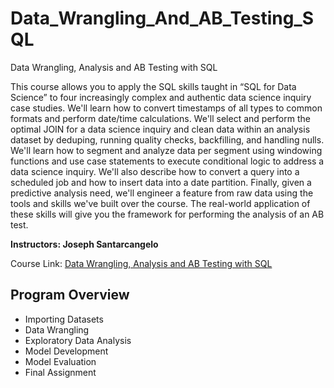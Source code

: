 # Data_Wrangling_And_AB_Testing_SQL
Data Wrangling, Analysis and AB Testing with SQL

This course allows you to apply the SQL skills taught in “SQL for Data Science” to four increasingly complex and authentic data science inquiry case studies. We'll learn how to convert timestamps of all types to common formats and perform date/time calculations. We'll select and perform the optimal JOIN for a data science inquiry and clean data within an analysis dataset by deduping, running quality checks, backfilling, and handling nulls. We'll learn how to segment and analyze data per segment using windowing functions and use case statements to execute conditional logic to address a data science inquiry. We'll also describe how to convert a query into a scheduled job and how to insert data into a date partition. Finally, given a predictive analysis need, we'll engineer a feature from raw data using the tools and skills we've built over the course. The real-world application of these skills will give you the framework for performing the analysis of an AB test.

**Instructors: Joseph Santarcangelo**

Course Link: [Data Wrangling, Analysis and AB Testing with SQL](https://www.coursera.org/learn/data-wrangling-analysis-abtesting?utm_medium=sem&utm_source=gg&utm_campaign=B2C_NAMER__coursera_FTCOF_career-academy_pmax-enhanced-NRL-w/in-14d-new-cust-country-US-country-CA&campaignid=20397118025&adgroupid=&device=c&keyword=&matchtype=&network=x&devicemodel=&adposition=&creativeid=&hide_mobile_promo&gclid=EAIaIQobChMI5OPT-La5gQMVchB9Ch3L7gjEEAAYASAAEgI57fD_BwE)

## Program Overview
- Importing Datasets
- Data Wrangling
- Exploratory Data Analysis
- Model Development 
- Model Evaluation 
- Final Assignment
